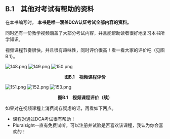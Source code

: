 ## B.1　其他对考试有帮助的资料

在本书编写时， **本书是唯一涵盖DCA认证考试全部内容的资料。**

同时还有一份教学视频涵盖了大部分考试内容，并且能帮助读者很好地复习本书所学知识。

视频课程节奏很快，并且很有趣味性，同时评价很高！看一看大家的评价吧（见图B.1）。

![148.png](./images/148.png)
![149.png](./images/149.png)
![150.png](./images/150.png)
<center class="my_markdown"><b class="my_markdown">图B.1　视频课程评价</b></center>

![151.png](./images/151.png)
![152.png](./images/152.png)
![153.png](./images/153.png)
<center class="my_markdown"><b class="my_markdown">图B.1　视频课程评价（续）</b></center>

如果对在视频课程上消费尚存疑虑的话，再看如下两点。

+ 课程对通过DCA考试很有帮助！
+ Pluralsight一直有免费试听。可以注册并试验是否喜欢该课程，我认为你会喜欢的！

